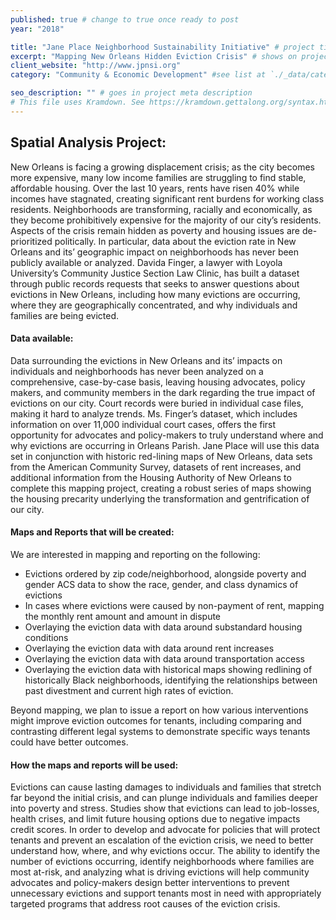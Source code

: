 ```yaml
---
published: true # change to true once ready to post
year: "2018"

title: "Jane Place Neighborhood Sustainability Initiative" # project title or client name
excerpt: "Mapping New Orleans Hidden Eviction Crisis" # shows on project list page
client_website: "http://www.jpnsi.org"
category: "Community & Economic Development" #see list at `./_data/categories.yml`

seo_description: "" # goes in project meta description
# This file uses Kramdown. See https://kramdown.gettalong.org/syntax.html for syntax
---
```


## Spatial Analysis Project:
New Orleans is facing a growing displacement crisis; as the city becomes more expensive, many low income families are struggling to find stable, affordable housing. Over the last 10 years, rents have risen 40% while incomes have stagnated, creating significant rent burdens for working class residents. Neighborhoods are transforming, racially and economically, as they become prohibitively expensive for the majority of our city’s residents. Aspects of the crisis remain hidden as poverty and housing issues are de-prioritized politically. In particular, data about the eviction rate in New Orleans and its’ geographic impact on neighborhoods has never been publicly available or analyzed. Davida Finger, a lawyer with Loyola University’s Community Justice Section Law Clinic, has built a dataset through public records requests that seeks to answer questions about evictions in New Orleans, including how many evictions are occurring, where they are geographically concentrated, and why individuals and families are being evicted.

#### Data available:
Data surrounding the evictions in New Orleans and its’ impacts on individuals and neighborhoods has never been analyzed on a comprehensive, case-by-case basis, leaving housing advocates, policy makers, and community members in the dark regarding the true impact of evictions on our city.  Court records were buried in individual case files, making it hard to analyze trends. Ms. Finger’s dataset, which includes information on over 11,000 individual court cases, offers the first opportunity for advocates and policy-makers to truly understand where and why evictions are occurring in Orleans Parish. Jane Place will use this data set in conjunction with historic red-lining maps of New Orleans, data sets from the American Community Survey, datasets of rent increases, and additional information from the Housing Authority of New Orleans to complete this mapping project, creating a robust series of maps showing the housing precarity underlying the transformation and gentrification of our city.

#### Maps and Reports that will be created:
We are interested in mapping and reporting on the following:
- Evictions ordered by zip code/neighborhood, alongside poverty and gender ACS data to show the race, gender, and class dynamics of evictions
- In cases where evictions were caused by non-payment of rent, mapping the monthly rent amount and amount in dispute
- Overlaying the eviction data with data around substandard housing conditions
- Overlaying the eviction data with data around rent increases
- Overlaying the eviction data with data around transportation access
- Overlaying the eviction data with historical maps showing redlining of historically Black neighborhoods, identifying the relationships between past divestment and current high rates of eviction.

Beyond mapping, we plan to issue a report on how various interventions might improve eviction outcomes for tenants, including comparing and contrasting different legal systems to demonstrate specific ways tenants could have better outcomes.


#### How the maps and reports will be used:
Evictions can cause lasting damages to individuals and families that stretch far beyond the initial crisis, and can plunge individuals and families deeper into poverty and stress. Studies show that evictions can lead to job-losses, health crises, and limit future housing options due to negative impacts credit scores. In order to develop and advocate for policies that will protect tenants and prevent an escalation of the eviction crisis, we need to better understand how, where, and why evictions occur. The ability to identify the number of evictions occurring, identify neighborhoods where families are most at-risk, and analyzing what is driving evictions will help community advocates and policy-makers design better interventions to prevent unnecessary evictions and support tenants most in need with appropriately targeted programs that address root causes of the eviction crisis.
